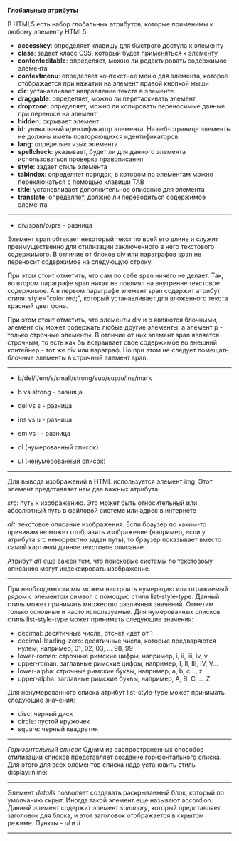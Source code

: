 **Глобальные атрибуты**

В HTML5 есть набор глобальных атрибутов, которые применимы к любому элементу HTML5:
 - **accesskey**: определяет клавишу для быстрого доступа к элементу
 - **class**: задает класс CSS, который будет применяться к элементу
 - **contenteditable**: определяет, можно ли редактировать содержимое элемента
 - **contextmenu**: определяет контекстное меню для элемента, которое отображается при нажатии на элемент правой кнопкой мыши
 - **dir**: устанавливает направление текста в элементе
 - **draggable**: определяет, можно ли перетаскивать элемент
 - **dropzone**: определяет, можно ли копировать переносимые данные при переносе на элемент
 - **hidden**: скрывает элемент
 - **id**: уникальный идентификатор элемента. На веб-странице элементы не должны иметь повторяющихся идентификаторов
 - **lang**: определяет язык элемента
 - **spellcheck**: указывает, будет ли для данного элемента использоваться проверка правописания
 - **style**: задает стиль элемента
 - **tabindex**: определяет порядок, в котором по элементам можно переключаться с помощью клавиши TAB
 - **title**: устанавливает дополнительное описание для элемента
 - **translate**: определяет, должно ли переводиться содержимое элемента

------------
- div/span/p/pre - разница

Элемент span обтекает некоторый текст по всей его длине и служит преимущественно для стилизации заключенного в него текстового содержимого. В отличие от блоков div или параграфов span не переносит содержимое на следующую строку.

При этом стоит отметить, что сам по себе span ничего не делает. Так, во втором параграфе span никак не повлиял на внутренне текстовое содержимое. А в первом параграфе элемент span содержит атрибут стиля: style="color:red;", который устанавливает для вложенного текста красный цвет фона.

При этом стоит отметить, что элементы div и p являются блочными, элемент div может содержать любые другие элементы, а элемент p - только строчные элементы. В отличие от них элемент span является строчным, то есть как бы встраивает свое содержимое во внешний контейнер - тот же div или параграф. Но при этом не следует помещать блочные элементы в строчный элемент span.

-------------
- b/del/i/em/s/small/strong/sub/sup/u/ins/mark
- b vs strong - разница
- del vs s - разница
- ins vs u - разница
- em vs i - разница

- ol (нумерованный список)
- ul (ненумерованный список)
 
------------- 
Для вывода изображений в HTML используется элемент img. Этот элемент представляет нам два важных атрибута:

*src*: путь к изображению. Это может быть относительный или абсолютный путь в файловой системе или адрес в интернете

*alt*: текстовое описание изображения. Если браузер по каким-то причинам не может отобразить изображение (например, если у атрибута src некорректно задан путь), то браузер показывает вместо самой картинки данное текстовое описание.

Атрибут *alt* еще важен тем, что поисковые системы по текстовому описанию могут индексировать изображение.

------------- 
При необходимости мы можем настроить нумерацию или отражаемый рядом с элементом символ с помощью стиля list-style-type. Данный стиль может принимать множество различных значений. Отметим только основные и часто используемые.
Для нумерованных списков стиль list-style-type может принимать следующие значения:
- decimal: десятичные числа, отсчет идет от 1
- decimal-leading-zero: десятичные числа, которые предваряются нулем, например, 01, 02, 03, … 98, 99
- lower-roman: строчные римские цифры, например, i, ii, iii, iv, v
- upper-roman: заглавные римские цифры, например, I, II, III, IV, V…
- lower-alpha: строчные римские буквы, например, a, b, c..., z
- upper-alpha: заглавные римские буквы, например, A, B, C, … Z
 
Для ненумерованного списка атрибут list-style-type может принимать следующие значения:
- disc: черный диск
- circle: пустой кружочек
- square: черный квадратик
------------- 
*Горизонтальный список*
Одним из распространенных способов стилизации списков представляет создание горизонтального списка. Для этого для всех элементов списка надо установить стиль display:inline:

-------------
Элемент *details* позволяет создавать раскрываемый блок, который по умолчанию скрыт. Иногда такой элемент еще называют accordion.
Данный элемент содержит элемент *summary*, который представляет заголовок для блока, и этот заголовок отображается в скрытом режиме.
Пункты - *ul* и *li*

-------------
